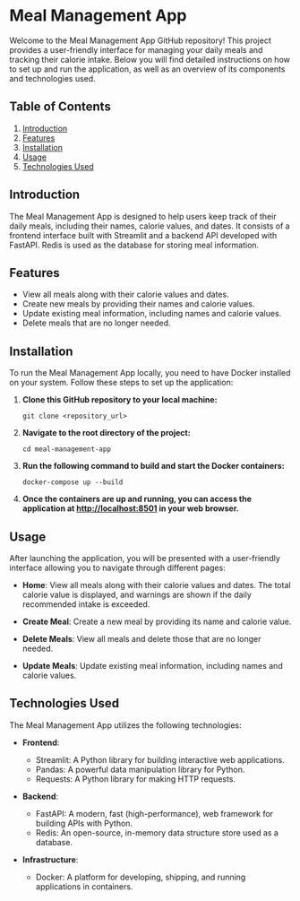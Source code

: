 # Meal Management App

Welcome to the Meal Management App GitHub repository! This project provides a user-friendly interface for managing your daily meals and tracking their calorie intake. Below you will find detailed instructions on how to set up and run the application, as well as an overview of its components and technologies used.

## Table of Contents

1. [Introduction](#introduction)
2. [Features](#features)
3. [Installation](#installation)
4. [Usage](#usage)
5. [Technologies Used](#technologies-used)

## Introduction

The Meal Management App is designed to help users keep track of their daily meals, including their names, calorie values, and dates. It consists of a frontend interface built with Streamlit and a backend API developed with FastAPI. Redis is used as the database for storing meal information.

## Features

- View all meals along with their calorie values and dates.
- Create new meals by providing their names and calorie values.
- Update existing meal information, including names and calorie values.
- Delete meals that are no longer needed.

## Installation

To run the Meal Management App locally, you need to have Docker installed on your system. Follow these steps to set up the application:

1. **Clone this GitHub repository to your local machine:**

    ```
    git clone <repository_url>
    ```

2. **Navigate to the root directory of the project:**

    ```
    cd meal-management-app
    ```

3. **Run the following command to build and start the Docker containers:**

    ```
    docker-compose up --build
    ```

4. **Once the containers are up and running, you can access the application at [http://localhost:8501](http://localhost:8501) in your web browser.**

## Usage

After launching the application, you will be presented with a user-friendly interface allowing you to navigate through different pages:

- **Home**: View all meals along with their calorie values and dates. The total calorie value is displayed, and warnings are shown if the daily recommended intake is exceeded.

- **Create Meal**: Create a new meal by providing its name and calorie value.

- **Delete Meals**: View all meals and delete those that are no longer needed.

- **Update Meals**: Update existing meal information, including names and calorie values.

## Technologies Used

The Meal Management App utilizes the following technologies:

- **Frontend**:
  - Streamlit: A Python library for building interactive web applications.
  - Pandas: A powerful data manipulation library for Python.
  - Requests: A Python library for making HTTP requests.

- **Backend**:
  - FastAPI: A modern, fast (high-performance), web framework for building APIs with Python.
  - Redis: An open-source, in-memory data structure store used as a database.

- **Infrastructure**:
  - Docker: A platform for developing, shipping, and running applications in containers.
